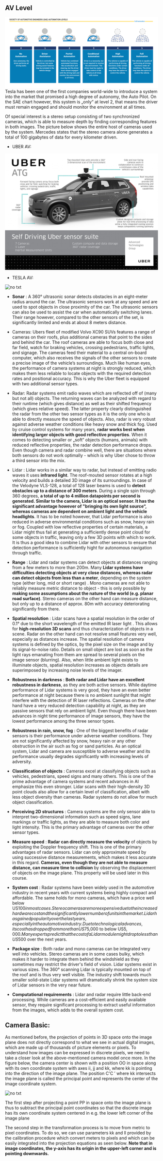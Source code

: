 ## AV Level

![no txt](img/AV_level.png)
Tesla has been one of the first companies world-wide to introduce a system into the market that promised a high degree of autonomy, the Auto Pilot. On the SAE chart however, this system is „only“ at level 2, that means the driver must remain engaged and should monitor the environment at all times.

Of special interest is a stereo setup consisting of two synchronized cameras, which is able to measure depth by finding corresponding features in both images. The picture below shows the entire host of cameras used by the system. Mercedes states that the stereo camera alone generates a total of 100 gigabytes of data for every kilometer driven.

- UBER AV:

![no txt](img/uber_AV.jpg)

- TESLA AV:

![no txt](tesla-autopilot-hardware.png)

  - **Sonar** : A 360° ultrasonic sonar detects obstacles in an eight-meter radius around the car. The ultrasonic sensors work at any speed and are used to spot objects in close proximity of the car. The ultrasonic sensors can also be used to assist the car when automatically switching lanes. Their range however, compared to the other sensors of the set, is significantly limited and ends at about 8 meters distance.
  
- Cameras: Ubers fleet of modified Volvo XC90 SUVs features a range of cameras on their roofs, plus additional cameras that point to the sides and behind the car. The roof cameras are able to focus both close and far field, watch for braking vehicles, crossing pedestrians, traffic lights, and signage. The cameras feed their material to a central on-board computer, which also receives the signals of the other sensors to create a precise image of the vehicle’s surroundings. Much like human eyes, the performance of camera systems at night is strongly reduced, which makes them less reliable to locate objects with the required detection rates and positional accuracy. This is why the Uber fleet is equipped with two additional sensor types.
- Radar: Radar systems emit radio waves which are reflected off of (many but not all) objects. The returning waves can be analyzed with regard to their runtime (which gives distance) as well as their shifted frequency (which gives relative speed). The latter property clearly distinguished the radar from the other two sensor types as it is the only one who is able to directly measure the speed of objects. Also, radar is very robust against adverse weather conditions like heavy snow and thick fog. Used by cruise control systems for many years, **radar works best when identifying larger objects with good reflective properties**. When it comes to detecting smaller or „soft“ objects (humans, animals) with reduced reflective properties, the radar detection performance drops. Even though camera and radar combine well, there are situations where both sensors do not work optimally - which is why Uber chose to throw a third sensor into the mix.
- Lidar : Lidar works in a similar way to radar, but instead of emitting radio waves it uses **infrared light**. The roof-mouted sensor rotates at a high velocity and builds a detailed 3D image of its surroundings. In case of the Velodyne VLS-128, a total of 128 laser beams is used to **detect obstacles up to a distance of 300 meters**. During a single spin through 360 degrees, **a total of up to 4 million datapoints per second is generated. Similar to the camera, Lidar is an optical sensor. It has the significant advantage however of "bringing its own light source“, whereas cameras are dependent on ambient light and the vehicle headlights**. It has to be noted however, that Lidar performance is also reduced in adverse environmental conditions such as snow, heavy rain or fog. Coupled with low reflective properties of certain materials, a Lidar might thus fail at generating a sufficiently dense point cloud for some objects in traffic, leaving only a few 3D points with which to work. It is thus a good idea to combine Lidar with other sensors to ensure that detection performance is sufficiently hight for autonomous navigation through traffic.  

- **Range** : Lidar and radar systems can detect objects at distances ranging from a few meters to more than 200m. Many **Lidar systems have difficulties detecting objects at very close distances, whereas radar can detect objects from less than a meter**, depending on the system type (either long, mid or short range) . Mono cameras are not able to reliably measure metric distance to object - this is only possible by **making some assumptions about the nature of the world (e.g. planar road surface)**. Stereo cameras on the other hand can measure distance, but only up to a distance of approx. 80m with accuracy deteriorating significantly from there.
- **Spatial resolution** : Lidar scans have a spatial resolution in the order of 0.1° due to the short wavelength of the emitted IR laser light . This allows for **high-resolution 3D scans** and thus characterization of objects in a scene. Radar on the other hand can not resolve small features very well, especially as distances increase. The spatial resolution of camera systems is defined by the optics, by the pixel size on the image and by its signal-to-noise ratio. Details on small object are lost as soon as the light rays emanating from them are spread to several pixels on the image sensor (blurring). Also, when little ambient light exists to illuminate objects, spatial resolution increases as objects details are superimposed by increasing noise levels of the imager.
- **Robustness in darkness** : **Both radar and Lidar have an excellent robustness in darkness**, as they are both active sensors. While daytime performance of Lidar systems is very good, they have an even better performance at night because there is no ambient sunlight that might interfere with the detection of IR laser reflections. Cameras on the other hand have a very reduced detection capability at night, as they are passive sensors that rely on ambient light. Even though there have been advances in night time performance of image sensors, they have the lowest performance among the three sensor types.
- **Robustness in rain, snow, fog** : One of the biggest benefits of radar sensors is their performance under adverse weather conditions. They are not significantly affected by snow, heavy rain or any other obstruction in the air such as fog or sand particles. As an optical system, Lidar and camera are susceptible to adverse weather and its performance usually degrades significantly with increasing levels of adversity.
- **Classification of objects** : Cameras excel at classifying objects such as vehicles, pedestrians, speed signs and many others. This is one of the prime advantage of camera systems and recent advances in AI emphasize this even stronger. Lidar scans with their high-density 3D point clouds also allow for a certain level of classification, albeit with less object diversity than cameras. Radar systems do not allow for much object classification.
- **Perceiving 2D structures** : Camera systems are the only sensor able to interpret two-dimensional information such as speed signs, lane markings or traffic lights, as they are able to measure both color and light intensity. This is the primary advantage of cameras over the other sensor types.
- **Measure speed** : **Radar can directly measure the velocity** of objects by exploiting the Doppler frequency shift. This is one of the primary advantages of radar sensors. Lidar can only approximate speed by using successive distance measurements, which makes it less accurate in this regard. **Cameras, even though they are not able to measure distance, can measure time to collision** by observing the displacement of objects on the image plane. This property will be used later in this course.
- **System cost** : Radar systems have been widely used in the automotive industry in recent years with current systems being highly compact and affordable. The same holds for mono cameras, which have a price well below US$100 in most cases. Stereo cameras are more expensive due to the increased hardware cost and the significantly lower number of units in the market. Lidar has gained popularity over the last years, especially in the automotive industry. Due to technological advances, its cost has dropped from more than US$75,000 to below US$5,000. Many experts predict that the cost of a Lidar module might drop to less than US$500 over the next years.
- **Package size** : Both radar and mono cameras can be integrated very well into vehicles. Stereo cameras are in some cases bulky, which makes it harder to integrate them behind the windshield as they sometimes may restrict the driver's field of vision. Lidar systems exist in various sizes. The 360° scanning Lidar is typically mounted on top of the roof and is thus very well visible. The industry shift towards much smaller solid-state Lidar systems will dramatically shrink the system size of Lidar sensors in the very near future.
- **Computational requirements** : Lidar and radar require little back-end processing. While cameras are a cost-efficient and easily available sensor, they require significant processing to extract useful information from the images, which adds to the overall system cost.

## Camera Basic:

As mentioned before, the projection of points in 3D space onto the image plane does not directly correspond to what we see in actual digital images, which are made up of thousands of picture elements or pixels. To understand how images can be expressed in discrete pixels, we need to take a closer look at the above-mentioned camera model once more. In the figure below, the camera center is shown with a position OO in space along with its own coordinate system with axes ii, jj and kk, where kk is pointing into the direction of the image plane. The position C'C 
′
  where kk intersects the image plane is called the principal point and represents the center of the image coordinate system.
  
![no txt](draggedimage-6.png)

The first step after projecting a point PP in space onto the image plane is thus to subtract the principal point coordinates so that the discrete image has its own coordinate system centered in e.g. the lower left corner of the image plane

The second step in the transformation process is to move from metric to pixel coordinates. To do so, we can use parameters kk and ll provided by the calibration procedure which convert meters to pixels and which can be easily integrated into the projection equations as seen below. **Note that in image coordinates, the y-axis has its origin in the upper-left corner and is pointing downwards.**

